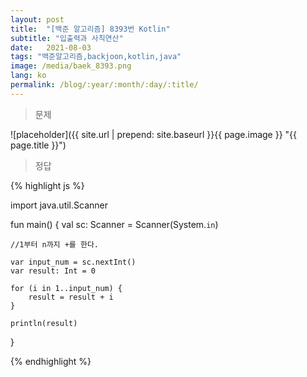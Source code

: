 ```yaml
---
layout: post
title:  "[백준 알고리즘] 8393번 Kotlin"
subtitle: "입출력과 사칙연산"
date:   2021-08-03
tags: "백준알고리즘,backjoon,kotlin,java"
image: /media/baek_8393.png
lang: ko
permalink: /blog/:year/:month/:day/:title/
---
```

> 문제

![placeholder]({{ site.url | prepend: site.baseurl }}{{ page.image }} "{{ page.title }}")

> 정답

{% highlight js %}

import java.util.Scanner

fun main() {
    val sc: Scanner = Scanner(System.`in`)

    //1부터 n까지 +를 한다.

    var input_num = sc.nextInt()
    var result: Int = 0

    for (i in 1..input_num) {
        result = result + i
    }

    println(result)
}


{% endhighlight %}
